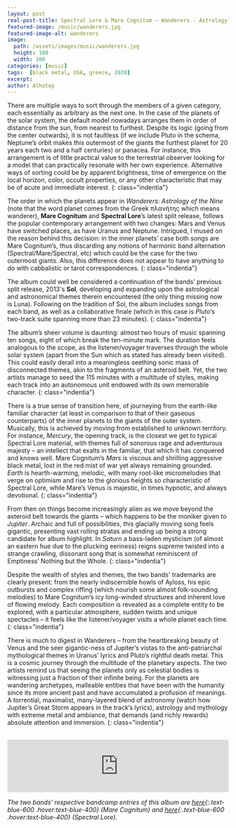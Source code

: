 ```yaml
---
layout: post
real-post-title: Spectral Lore & Mare Cognitum – Wanderers - Astrology of the Nine (I, Voidhanger, 2020)
featured-image: /music/wanderers.jpg
featured-image-alt: wanderers
image:
  path: /assets/images/music/wanderers.jpg
  height: 100
  width: 100
categories: [music]
tags:  [black metal, USA, greece, 2020]
excerpt: 
author: Athotep
---
```


There are multiple ways to sort through the members of a given category, each essentially as arbitrary as the next one. In the case of the planets of the solar system, the default model nowadays arranges them in order of distance from the sun, from nearest to furthest. Despite its logic (going from the center outwards), it is not faultless (if we include Pluto in the schema, Neptune’s orbit makes this outermost of the giants the furthest planet for 20 years each two and a half centuries) or panacea. For instance, this arrangement is of little practical value to the terrestrial observer looking for a model that can practically  resonate with her own experience. Alternative ways of sorting could be by apparent brightness, time of emergence on the local horizon, color, occult properties, or any other characteristic that may be of acute and immediate interest.
{: class="indentia"}

The order in which the planets appear in *Wanderers: Astrology of the Nine* (note that the word planet comes from the Greek πλανήτης which means wanderer), **Mare Cognitum** and **Spectral Lore**’s latest split release, follows the popular contemporary arrangement with two changes: Mars and Venus have switched places, as have Uranus and Neptune. Intrigued, I mused on the reason behind this decision: in the inner planets’ case both songs are Mare Cognitum’s, thus discarding any notions of harmonic band alternation (Spectral/Mare/Spectral, etc) which could be the case for the two outermost giants. Also, this difference does not appear to have anything to do with cabbalistic or tarot correspondences.
{: class="indentia"}

The album could well be considered a continuation of the bands’ previous split release, 2013's **Sol**, developing and expanding upon the astrological and astronomical themes therein encountered (the only thing missing now is Luna). Following on the tradition of Sol, the album includes songs from each band, as well as a collaborative finale (which in this case is *Pluto*’s two-track suite spanning more than 23 minutes).
{: class="indentia"}

The album’s sheer volume is daunting: almost two hours of music spanning ten songs, eight of which break the ten-minute mark. The duration feels analogous to the scope, as the listener/voyager traverses through the whole solar system (apart from the Sun which as stated has already been visited). This could easily derail into a meaningless seething sonic mass of disconnected themes, akin to the fragments of an asteroid belt. Yet, the two artists manage to seed the 115 minutes with a multitude of styles, making each track into an autonomous unit endowed with its own memorable character.
{: class="indentia"}

There is a true sense of transition here, of journeying from the earth-like familiar character (at least in comparison to that of their gaseous counterparts) of the inner planets to the giants of the outer system. Musically, this is achieved by moving from established to unknown territory. For instance, *Mercury*, the opening track, is the closest we get to typical Spectral Lore material, with themes full of sonorous rage and adventurous majesty – an intellect that exalts in the familiar, that which it has conquered and knows well. Mare Cognitum’s *Mars* is viscous and shrilling aggressive black metal, lost in the red mist of war yet always remaining grounded. *Earth* is hearth-warming, melodic, with many root-like micromelodies that verge on optimism and rise to the glorious heights so characteristic of Spectral Lore, while Mare’s Venus is majestic, in times hypnotic, and always devotional.
{: class="indentia"}

From then on things become increasingly alien as we move beyond the asteroid belt towards the giants – which happens to be the moniker given to *Jupiter*. Archaic and full of possibilities, this glacially moving song feels gigantic, presenting vast rolling stratas and ending up being a strong candidate for album highlight. In *Saturn* a bass-laden mysticism (of almost an eastern hue due to the plucking eeriness) reigns supreme twisted into a strange crawling, dissonant song that is somewhat reminiscent of Emptiness’ Nothing but the Whole.
{: class="indentia"}

Despite the wealth of styles and themes, the two bands' trademarks are clearly present: from the nearly indiscernible howls of Ayloss, his epic outbursts and complex riffing (which nourish some almost folk-sounding melodies) to Mare Cognitum’s icy long-winded structures and inherent love of flowing melody. Each composition is revealed as a complete entity to be explored, with a particular atmosphere, sudden twists and unique spectacles – it feels like the listener/voyager visits a whole planet each time.
{: class="indentia"}

There is much to digest in Wanderers – from the heartbreaking beauty of Venus and the seer gigantic-ness of Jupiter’s vistas to the anti-patriarchal mythological themes in Uranus’ lyrics and Pluto’s rightful death metal. This is a cosmic journey through the multitude of the planetary aspects. The two artists remind us that seeing the planets only as celestial bodies is witnessing just a fraction of their infinite being. For the planets are wandering archetypes, malleable entities that have been with the humanity since its more ancient past and have accumulated a profusion of meanings. A torrential, maximalist, many-layered blend of astronomy (watch how Jupiter’s Great Storm appears in the track’s lyrics), astrology and mythology with extreme metal and ambiance, that demands (and richly rewards) absolute attention and immersion.
{: class="indentia"}  
<br>
<iframe style="border: 0; width: 100%; height: 120px;" src="https://bandcamp.com/EmbeddedPlayer/album=3830871853/size=large/bgcol=ffffff/linkcol=0687f5/tracklist=false/artwork=small/transparent=true/" seamless><a href="http://i-voidhangerrecords.bandcamp.com/album/wanderers-astrology-of-the-nine">Wanderers: Astrology Of The Nine by SPECTRAL LORE and MARE COGNITUM</a></iframe>  
<br>

*The two bands' respective bandcamp entries of this album are [here](https://marecognitum.bandcamp.com/album/wanderers-astrology-of-the-nine){:.text-blue-600 .hover:text-blue-400} (Mare Cognitum) and [here](https://spectrallore.bandcamp.com/album/wanderers-astrology-of-the-nine){:.text-blue-600 .hover:text-blue-400} (Spectral Lore).*